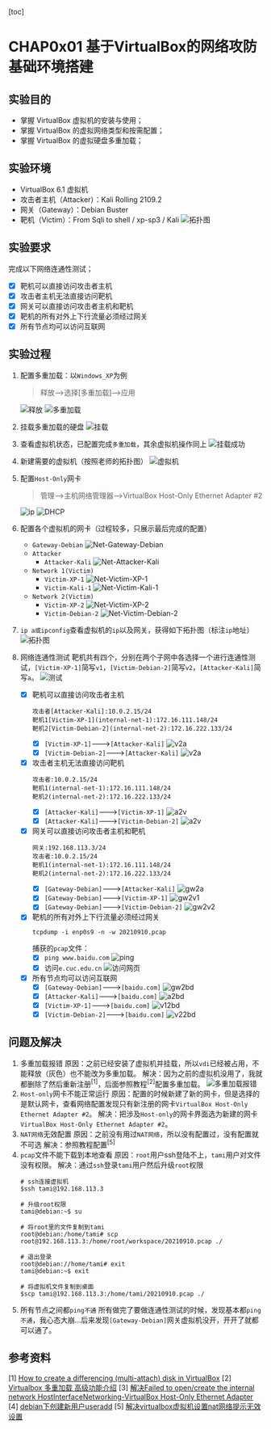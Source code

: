 [toc]

# CHAP0x01 基于VirtualBox的网络攻防基础环境搭建
## 实验目的
- 掌握 VirtualBox 虚拟机的安装与使用；
- 掌握 VirtualBox 的虚拟网络类型和按需配置；
- 掌握 VirtualBox 的虚拟硬盘多重加载；
## 实验环境
- VirtualBox 6.1 虚拟机
- 攻击者主机（Attacker）：Kali Rolling 2109.2
- 网关（Gateway）：Debian Buster
- 靶机（Victim）：From Sqli to shell / xp-sp3 / Kali
    ![拓扑图](./img/vb-exp-layout.png)
## 实验要求
完成以下网络连通性测试；
- [x] 靶机可以直接访问攻击者主机
- [x] 攻击者主机无法直接访问靶机
- [x] 网关可以直接访问攻击者主机和靶机
- [x] 靶机的所有对外上下行流量必须经过网关
- [x] 所有节点均可以访问互联网
## 实验过程
1. 配置多重加载：以`Windows_XP`为例
    >释放-->选择[多重加载]-->应用
    
    ![释放](./img/释放.png)
    ![多重加载](./img/多重加载.png)
2. 挂载多重加载的硬盘
    ![挂载](./img/挂载.png)
3. 查看虚拟机状态，已配置完成`多重加载`，其余虚拟机操作同上
    ![挂载成功](./img/查看磁盘.png)
4. 新建需要的虚拟机（按照老师的拓扑图）
    ![虚拟机](./img/虚拟机.png)
5. 配置`Host-Only`网卡
    >管理-->主机网络管理器-->VirtualBox Host-Only Ethernet Adapter #2

    ![ip](./img/Host-only-ip.png)
    ![DHCP](./img/Host-only-DHCP.png)
6. 配置各个虚拟机的网卡（过程较多，只展示最后完成的配置）
    - `Gateway-Debian`
    ![Net-Gateway-Debian](./img/Net-Gateway-Debian.png)
    - `Attacker`
        - `Attacker-Kali` 
        ![Net-Attacker-Kali](./img/Net-Attacker-Kali.png)
    - `Network 1(Victim)`
        - `Victim-XP-1`
        ![Net-Victim-XP-1](./img/Net-Victim-XP-1.png)
        - `Victim-Kali-1`
        ![Net-Victim-Kali-1](./img/Net-Victim-Kali-1.png)
    - `Network 2(Victim)`
        - `Victim-XP-2`
        ![Net-Victim-XP-2](./img/Net-Victim-XP-2.png)
        - `Victim-Debian-2`
        ![Net-Victim-Debian-2](./img/Net-Victim-Debian-2.png)

7. `ip a或ipconfig`查看虚拟机的`ip`以及网关，获得如下拓扑图（标注`ip`地址）
    ![拓扑图](./img/vb-exp-layout.png)
8. 网络连通性测试
    靶机共有四个，分别在两个子网中各选择一个进行连通性测试，`[Victim-XP-1]`简写`v1`，`[Victim-Debian-2]`简写`v2`，`[Attacker-Kali]`简写`a`。
    ![测试](./img/test.png)
    - [x] 靶机可以直接访问攻击者主机
        ```
        攻击者[Attacker-Kali]:10.0.2.15/24
        靶机1[Victim-XP-1](internal-net-1):172.16.111.148/24
        靶机2[Victim-Debian-2](internal-net-2):172.16.222.133/24
        ```
        - [x] `[Victim-XP-1]`--->`[Attacker-Kali]`
        ![v2a](./img/xp2kali.png)
        - [x] `[Victim-Debian-2]`--->`[Attacker-Kali]`
        ![v2a](./img/debian2kali.png)
    - [x] 攻击者主机无法直接访问靶机
        ```
        攻击者:10.0.2.15/24
        靶机1(internal-net-1):172.16.111.148/24
        靶机2(internal-net-2):172.16.222.133/24
        ```
        - [x] `[Attacker-Kali]`--->`[Victim-XP-1]`
        ![a2v](./img/kali2xp.png)
        - [x] `[Attacker-Kali]`--->`[Victim-Debian-2]`
        ![a2v](./img/kali2debian.png)
    - [x] 网关可以直接访问攻击者主机和靶机
        ```
        网关:192.168.113.3/24
        攻击者:10.0.2.15/24
        靶机1(internal-net-1):172.16.111.148/24
        靶机2(internal-net-2):172.16.222.133/24
        ```
        - [x] `[Gateway-Debian]`--->`[Attacker-Kali]`
        ![gw2a](./img/gw2a.png)
        - [x] `[Gateway-Debian]`--->`[Victim-XP-1]`
        ![gw2v1](./img/gw2v1.png)
        - [x] `[Gateway-Debian]`--->`[Victim-Debian-2]`
        ![gw2v2](./img/gw2v2.png)
    - [x] 靶机的所有对外上下行流量必须经过网关
        ```
        tcpdump -i enp0s9 -n -w 20210910.pcap
        ```
        捕获的`pcap`文件：
        - [x] `ping www.baidu.com`
        ![ping](./img/ping.png)
        - [x] 访问`e.cuc.edu.cn`
        ![访问网页](./img/ecuc.png)
    - [x] 所有节点均可以访问互联网
        - [x] `[Gateway-Debian]`--->`[baidu.com]`
        ![gw2bd](./img/gw2bd.png)
        - [x] `[Attacker-Kali]`--->`[baidu.com]`
        ![a2bd](./img/a2bd.png)
        - [x] `[Victim-XP-1]`--->`[baidu.com]`
        ![v12bd](./img/v12bd.png)
        - [x] `[Victim-Debian-2]`--->`[baidu.com]`
        ![v22bd](./img/v22bd.png)
## 问题及解决
1. 多重加载报错
    原因：之前已经安装了虚拟机并挂载，所以`vdi`已经被占用，不能释放（灰色）也不能改为多重加载。
    解决：因为之前的虚拟机没用了，我就都删除了然后重新注册<sup>[1]</sup>，后面参照教程<sup>[2]</sup>配置多重加载。
    ![多重加载报错](./img/多重加载错误.png)
2. `Host-only`网卡不能正常运行
    原因：配置的时候新建了新的网卡，但是选择的是默认网卡，查看网络配置发现只有新注册的网卡`VirtualBox Host-Only Ethernet Adapter #2`。
    解决：把涉及`Host-only`的网卡界面选为新建的网卡`VirtualBox Host-Only Ethernet Adapter #2`。
3. `NAT网络`无效配置
    原因：之前没有用过`NAT网络`，所以没有配置过，没有配置就不可选
    解决：参照教程配置<sup>[5]</sup>
4. `pcap`文件不能下载到本地查看
    原因：`root`用户ssh登陆不上，`tami`用户对文件没有权限。
    解决：通过`ssh`登录`tami`用户然后升级`root`权限
    ```
    # ssh连接虚拟机
    $ssh tami@192.168.113.3

    # 升级root权限
    tami@debian:~$ su

    # 将root里的文件复制到tami
    root@debian:/home/tami# scp root@192.168.113.3:/home/root/workspace/20210910.pcap ./

    # 退出登录
    root@debian://home/tami# exit
    tami@debian:~$ exit

    # 将虚拟机文件复制到桌面
    $scp tami@192.168.113.3:/home/tami/20210910.pcap ./
    ```
5. 所有节点之间都`ping不通`
    所有做完了要做连通性测试的时候，发现基本都`ping不通`，我心态大崩...后来发现`[Gateway-Debian]`网关虚拟机没开，开开了就都可以通了。
## 参考资料
[1] [How to create a differencing (multi-attach) disk in VirtualBox](https://stackoverflow.com/questions/56036691/how-to-create-a-differencing-multi-attach-disk-in-virtualbox)
[2] [Virtualbox 多重加载 高级功能介绍](https://blog.csdn.net/jeanphorn/article/details/45056251)
[3] [解决Failed to open/create the internal network HostInterfaceNetworking-VirtualBox Host-Only Ethernet Adapter](http://mydf.net/web/111/)
[4] [debian下创建新用户useradd](https://www.cnblogs.com/zhaoyingjie/p/10025685.html)
[5] [解决virtualbox虚拟机设置nat网络提示无效设置](https://jingyan.baidu.com/article/a3f121e4850c98fc9052bb97.html)